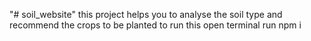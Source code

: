 "# soil_website" 
this project helps you to analyse the soil type and recommend the crops to be planted
to run this 
open terminal run npm i
